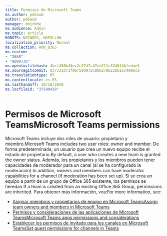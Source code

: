 ```yaml
---
title: Permisos de Microsoft Teams
ms.author: pebaum
author: pebaum
manager: mnirkhe
ms.audience: Admin
ms.topic: article
ROBOTS: NOINDEX, NOFOLLOW
localization_priority: Normal
ms.collection: Adm_O365
ms.custom:
- "2658"
- "9000730"
ms.openlocfilehash: 4bcf450b43ec2c27d7c47ee211c32d614bfedae3
ms.sourcegitcommit: 037331d71f06750d972c0b6278b23bb15c4806ca
ms.translationtype: MT
ms.contentlocale: es-ES
ms.lasthandoff: 10/18/2019
ms.locfileid: "37590439"
---
```

# <a name="microsoft-teams-permissions"></a><span data-ttu-id="5c827-102">Permisos de Microsoft Teams</span><span class="sxs-lookup"><span data-stu-id="5c827-102">Microsoft Teams permissions</span></span>

<span data-ttu-id="5c827-103">Microsoft Teams incluye dos roles de usuario: propietario y miembro.</span><span class="sxs-lookup"><span data-stu-id="5c827-103">Microsoft Teams includes two user roles: owner and member.</span></span> <span data-ttu-id="5c827-104">De forma predeterminada, un usuario que crea un nuevo equipo recibe el estado de propietario.</span><span class="sxs-lookup"><span data-stu-id="5c827-104">By default, a user who creates a new team is granted the owner status.</span></span> <span data-ttu-id="5c827-105">Además, los propietarios y los miembros pueden tener capacidades de moderador para un canal (si se ha configurado la moderación).</span><span class="sxs-lookup"><span data-stu-id="5c827-105">In addition, owners and members can have moderator capabilities for a channel (if moderation has been set up).</span></span> <span data-ttu-id="5c827-106">Si se crea un equipo a partir de un grupo de Office 365 existente, los permisos se heredan.</span><span class="sxs-lookup"><span data-stu-id="5c827-106">If a team is created from an existing Office 365 Group, permissions are inherited.</span></span> <span data-ttu-id="5c827-107">Para obtener más información, vea:</span><span class="sxs-lookup"><span data-stu-id="5c827-107">For more information, see:</span></span>

- [<span data-ttu-id="5c827-108">Asignar miembros y propietarios de equipo en Microsoft Teams</span><span class="sxs-lookup"><span data-stu-id="5c827-108">Assign team owners and members in Microsoft Teams</span></span>](https://docs.microsoft.com/microsoftteams/assign-roles-permissions)
- [<span data-ttu-id="5c827-109">Permisos y consideraciones de las aplicaciones de Microsoft Teams</span><span class="sxs-lookup"><span data-stu-id="5c827-109">Microsoft Teams apps permissions and considerations</span></span>](https://docs.microsoft.com/microsoftteams/app-permissions)
- [<span data-ttu-id="5c827-110">Establecer los permisos de invitado para los canales en Microsoft Teams</span><span class="sxs-lookup"><span data-stu-id="5c827-110">Set guest permissions for channels in Teams</span></span>](https://support.office.com/article/4756c468-2746-4bfd-a582-736d55fcc169)
